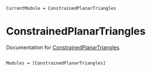 ```@meta
CurrentModule = ConstrainedPlanarTriangles
```

# ConstrainedPlanarTriangles

Documentation for [ConstrainedPlanarTriangles](https://github.com/tp2750/ConstrainedPlanarTriangles.jl).

```@index
```

```@autodocs
Modules = [ConstrainedPlanarTriangles]
```
